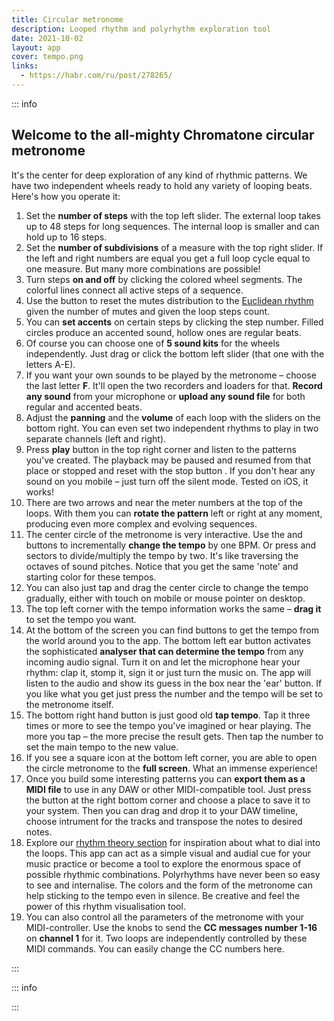 ```yaml
---
title: Circular metronome
description: Looped rhythm and polyrhythm exploration tool
date: 2021-10-02
layout: app
cover: tempo.png
links:
  - https://habr.com/ru/post/278265/
---
```


<style scoped lang="postcss">
.info {
  @apply bg-light-400 dark-bg-dark-400 z-10 max-w-65ch rounded-xl bg-op-60 dark-bg-op-60 backdrop-blur-md;
}
</style>

<client-only >

  <rhythm-circle style="position: sticky; top: 0;" />

</client-only >


::: info

## Welcome to the all-mighty Chromatone circular metronome

It's the center for deep exploration of any kind of rhythmic patterns. We have two independent wheels ready to hold any variety of looping beats. Here's how you operate it:

1. Set the **number of steps** with the top left slider. The external loop takes up to 48 steps for long sequences. The internal loop is smaller and can hold up to 16 steps.
2. Set the **number of subdivisions** of a measure with the top right slider. If the left and right numbers are equal you get a full loop cycle equal to one measure. But many more combinations are possible!
3. Turn steps **on and off** by clicking the colored wheel segments. The colorful lines connect all active steps of a sequence.
4. Use the <i class="p-3 mr-1 i-ic-baseline-refresh"></i> button to reset the mutes distribution to the [Euclidean rhythm](./../../../theory/rhythm/system/euclidean/index.md) given the number of mutes and given the loop steps count.
5. You can **set accents** on certain steps by clicking the step number. Filled circles produce an accented sound, hollow ones are regular beats.
6. Of course you can choose one of **5 sound kits** for the wheels independently. Just drag or click the bottom left slider (that one with the letters A-E).
7. If you want your own sounds to be played by the metronome – choose the last letter **F**. It'll open the two recorders and loaders for that. **Record any sound** from your microphone or **upload any sound file** for both regular and accented beats.
8. Adjust the **panning** <i class="p-3 mr-1 i-mdi-pan-horizontal"></i> and the **volume** <i class="p-3 mr-1 i-la-volume-up"></i> of each loop with the sliders on the bottom right. You can even set two independent rhythms to play in two separate channels (left and right).
9. Press **play** button <i class="p-3 mr-1 i-la-play"></i> in the top right corner and listen to the patterns you've created. The playback may be paused <i class="p-3 mr-1 i-la-pause"></i> and resumed from that place or stopped and reset with the stop button <i class="p-3 mr-1 i-la-stop"></i>. If you don't hear any sound on you mobile – just turn off the silent mode. Tested on iOS, it works!
10. There are two arrows <i class="p-3 mr-1 i-la-angle-left"></i> and <i class="p-3 mr-1 i-la-angle-right"></i> near the meter numbers at the top of the loops. With them you can **rotate the pattern** left or right at any moment, producing even more complex and evolving sequences.
11. The center circle of the metronome is very interactive. Use the <i class="p-3 mr-1 i-la-minus"></i> and <i class="p-3 mr-1 i-la-plus"></i> buttons to incrementally **change the tempo** by one BPM. Or press <i class="p-3 mr-1 i-la-slash"></i> and <i class="p-3 mr-1 i-la-times"></i> sectors to divide/multiply the tempo by two. It's like traversing the octaves of sound pitches. Notice that you get the same 'note' and starting color for these tempos.
12. You can also just tap and drag the center circle to change the tempo gradually, either with touch on mobile or mouse pointer on desktop.
13. The top left corner with the tempo information works the same – **drag it** to set the tempo you want.
14. At the bottom of the screen you can find buttons to get the tempo from the world around you to the app. The bottom left ear button <i class="p-3 mr-1 i-tabler-ear"></i> activates the sophisticated **analyser that can determine the tempo** from any incoming audio signal. Turn it on and let the microphone hear your rhythm: clap it, stomp it, sign it or just turn the music on. The app will listen to the audio and show its guess in the box near the 'ear' button. If you like what you get just press the number and the tempo will be set to the metronome itself.
15. The bottom right hand button <i class="p-3 mr-1 i-fluent-tap-double-20-regular"></i>is just good old **tap tempo**. Tap it three times or more to see the tempo you've imagined or hear playing. The more you tap – the more precise the result gets. Then tap the number to set the main tempo to the new value.
16. If you see a square icon <i class="p-3 mr-1 i-la-expand"></i> at the bottom left corner, you are able to open the circle metronome to the **full screen**. What an immense experience!
17. Once you build some interesting patterns you can **export them as a MIDI file** to use in any DAW or other MIDI-compatible tool. Just press the <i class="p-3 mr-1 i-la-file-download"></i> button at the right bottom corner and choose a place to save it to your system. Then you can drag and drop it to your DAW timeline, choose intrument for the tracks and transpose the notes to desired notes.
18. Explore our [rhythm theory section](../../../theory/rhythm/index.md) for inspiration about what to dial into the loops. This app can act as a simple visual and audial cue for your music practice or become a tool to explore the enormous space of possible rhythmic combinations. Polyrhythms have never been so easy to see and internalise. The colors and the form of the metronome can help sticking to the tempo even in silence. Be creative and feel the power of this rhythm visualisation tool.
19. You can also control all the parameters of the metronome with your MIDI-controller. Use the knobs to send the **CC messages number 1-16** on **channel 1** for it. Two loops are independently controlled by these MIDI commands. You can easily change the CC numbers here.

:::

::: info

<client-only >
  <rhythm-circle-midi-controls />
</client-only >

:::

